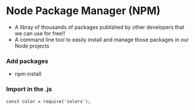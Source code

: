 # Node Package Manager (NPM)

- A libray of thousands of packages published by other developers that we can use for free!!
- A command line tool to easily install and manage those packages in our Node projects

### Add packages 
- npm install <package>

###  Import in the .js
```
const color = require('colors');
```

